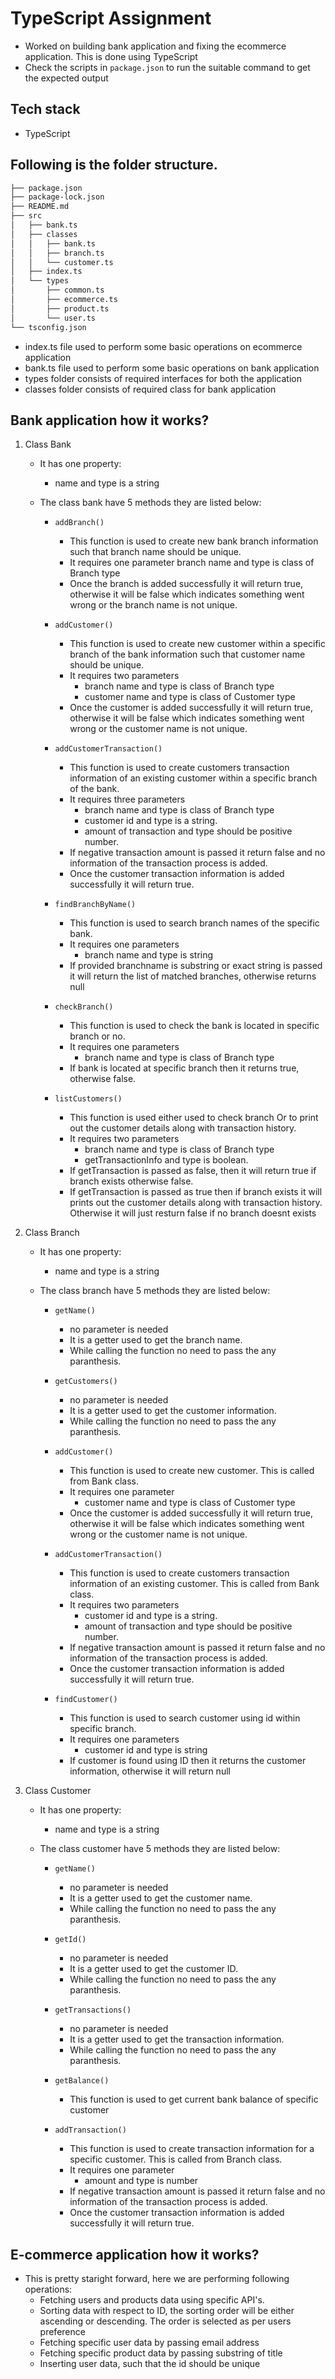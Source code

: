# TypeScript Assignment

- Worked on building bank application and fixing the ecommerce application. This is done using TypeScript
- Check the scripts in `package.json` to run the suitable command to get the expected output

## Tech stack

- TypeScript

## Following is the folder structure.
```bash
├── package.json
├── package-lock.json
├── README.md
├── src
│   ├── bank.ts
│   ├── classes
│   │   ├── bank.ts
│   │   ├── branch.ts
│   │   └── customer.ts
│   ├── index.ts
│   └── types
│       ├── common.ts
│       ├── ecommerce.ts
│       ├── product.ts
│       └── user.ts
└── tsconfig.json
```

- index.ts file used to perform some basic operations on ecommerce application
- bank.ts file used to perform some basic operations on bank application
- types folder consists of required interfaces for both the application
- classes folder consists of required class for bank application

## Bank application how it works?

1. Class Bank

    - It has one property:
        - name and type is a string

    - The class bank have 5 methods they are listed below:

        - `addBranch()`
            - This function is used to create new bank branch information such that branch name should be unique.
            - It requires one parameter branch name and type is class of Branch type
            - Once the branch is added successfully it will return true, otherwise it will be false which indicates something went wrong or the branch name is not unique.

        - `addCustomer()`
            - This function is used to create new customer within a specific branch of the bank information such that customer name should be unique.
            - It requires two parameters
                - branch name and type is class of Branch type
                - customer name and type is class of Customer type
            - Once the customer is added successfully it will return true, otherwise it will be false which indicates something went wrong or the customer name is not unique.

        - `addCustomerTransaction()`
            - This function is used to create customers transaction information of an existing customer within a specific branch of the bank.
            - It requires three parameters
                - branch name and type is class of Branch type
                - customer id and type is a string.
                -  amount of transaction and type should be positive number.
            - If negative transaction amount is passed it return false and no information of the transaction process is added.
            - Once the customer transaction information is added successfully it will return true.

        - `findBranchByName()`
            - This function is used to search branch names of the specific bank.
            - It requires one parameters
                - branch name and type is string
            - If provided branchname is substring or exact string is passed it will return the list of matched branches, otherwise returns null

        - `checkBranch()`
            - This function is used to check the bank is located in specific branch or no.
            - It requires one parameters
                - branch name and type is class of Branch type
            - If bank is located at specific branch then it returns true, otherwise false.

        - `listCustomers()`
             - This function is used either used to check branch Or to print out the customer details along with transaction history.
            - It requires two parameters
                - branch name and type is class of Branch type
                - getTransactionInfo and type is boolean.
            - If getTransaction is passed as false, then it will return true if branch exists otherwise false.
            - If getTransaction is passed as true then if branch exists it will prints out the customer details along with transaction history. Otherwise it will just resturn false if no branch doesnt exists

2. Class Branch

    - It has one property:
        - name and type is a string

    - The class branch have 5 methods they are listed below:

        - `getName()`
            - no parameter is needed
            - It is a getter used to get the branch name.
            - While calling the function no need to pass the any paranthesis.

        - `getCustomers()`
            - no parameter is needed
            - It is a getter used to get the customer information.
            - While calling the function no need to pass the any paranthesis.

        - `addCustomer()`
            - This function is used to create new customer. This is called from Bank class.
            - It requires one parameter
                - customer name and type is class of Customer type
            - Once the customer is added successfully it will return true, otherwise it will be false which indicates something went wrong or the customer name is not unique.

        - `addCustomerTransaction()`
            - This function is used to create customers transaction information of an existing customer. This is called from Bank class.
            - It requires two parameters
                - customer id and type is a string.
                - amount of transaction and type should be positive number.
            - If negative transaction amount is passed it return false and no information of the transaction process is added.
            - Once the customer transaction information is added successfully it will return true.

        - `findCustomer()`
            - This function is used to search customer using id within specific branch.
            - It requires one parameters
                - customer id and type is string
            - If customer is found using ID then it returns the customer information, otherwise it will return null

3. Class Customer

    - It has one property:
        - name and type is a string

    - The class customer have 5 methods they are listed below:

        - `getName()`
            - no parameter is needed
            - It is a getter used to get the customer name.
            - While calling the function no need to pass the any paranthesis.

        - `getId()`
            - no parameter is needed
            - It is a getter used to get the customer ID.
            - While calling the function no need to pass the any paranthesis.

        - `getTransactions()`
            - no parameter is needed
            - It is a getter used to get the transaction information.
            - While calling the function no need to pass the any paranthesis.

        - `getBalance()`
            - This function is used to get current bank balance of specific customer

        - `addTransaction()`
            - This function is used to create transaction information for a specific customer. This is called from Branch class.
            - It requires one parameter
                - amount and type is number
            - If negative transaction amount is passed it return false and no information of the transaction process is added.
            - Once the customer transaction information is added successfully it will return true.

## E-commerce application how it works?

- This is pretty staright forward, here we are performing following operations:
    - Fetching users and products data using specific API's.
    - Sorting data with respect to ID, the sorting order will be either ascending or descending. The order is selected as per users preference
    - Fetching specific user data by passing email address
    - Fetching specific product data by passing substring of title
    - Inserting user data, such that the id should be unique
